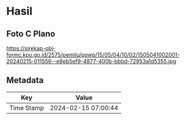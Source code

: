 # Hasil

## Foto C Plano

https://sirekap-obj-formc.kpu.go.id/2575/pemilu/ppwp/15/05/04/10/02/1505041002001-20240215-011556--e8eb5ef9-4877-400b-bbbd-72953a1d5355.jpg


## Metadata

| Key        | Value               |
| ---------- | ------------------- |
| Time Stamp | 2024-02-15 07:00:44 |



